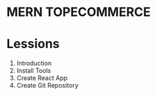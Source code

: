 # MERN TOPECOMMERCE

# Lessions

1. Introduction
2. Install Tools
3. Create React App
4. Create Git Repository
